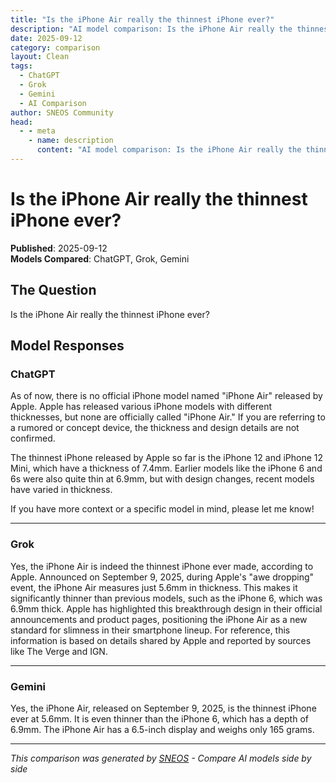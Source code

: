 ```yaml
---
title: "Is the iPhone Air really the thinnest iPhone ever?"
description: "AI model comparison: Is the iPhone Air really the thinnest iPhone ever?"
date: 2025-09-12
category: comparison
layout: Clean
tags:
  - ChatGPT
  - Grok
  - Gemini
  - AI Comparison
author: SNEOS Community
head:
  - - meta
    - name: description
      content: "AI model comparison: Is the iPhone Air really the thinnest iPhone ever?"
---
```


# Is the iPhone Air really the thinnest iPhone ever?

**Published**: 2025-09-12  
**Models Compared**: ChatGPT, Grok, Gemini

## The Question

Is the iPhone Air really the thinnest iPhone ever?

## Model Responses

### ChatGPT

As of now, there is no official iPhone model named "iPhone Air" released by Apple. Apple has released various iPhone models with different thicknesses, but none are officially called "iPhone Air." If you are referring to a rumored or concept device, the thickness and design details are not confirmed.

The thinnest iPhone released by Apple so far is the iPhone 12 and iPhone 12 Mini, which have a thickness of 7.4mm. Earlier models like the iPhone 6 and 6s were also quite thin at 6.9mm, but with design changes, recent models have varied in thickness.

If you have more context or a specific model in mind, please let me know!

---

### Grok

Yes, the iPhone Air is indeed the thinnest iPhone ever made, according to Apple. Announced on September 9, 2025, during Apple's "awe dropping" event, the iPhone Air measures just 5.6mm in thickness. This makes it significantly thinner than previous models, such as the iPhone 6, which was 6.9mm thick. Apple has highlighted this breakthrough design in their official announcements and product pages, positioning the iPhone Air as a new standard for slimness in their smartphone lineup. For reference, this information is based on details shared by Apple and reported by sources like The Verge and IGN.

---

### Gemini

Yes, the iPhone Air, released on September 9, 2025, is the thinnest iPhone ever at 5.6mm. It is even thinner than the iPhone 6, which has a depth of 6.9mm. The iPhone Air has a 6.5-inch display and weighs only 165 grams.

---

*This comparison was generated by [SNEOS](https://sneos.com) - Compare AI models side by side*